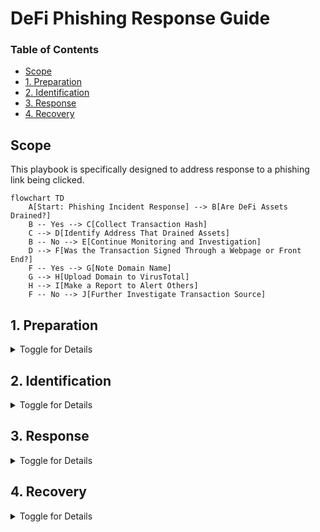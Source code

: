 # DeFi Phishing Response Guide

### Table of Contents
- [Scope](#scope)
- [1. Preparation](#1-preparation)
- [2. Identification](#2-identification)
- [3. Response](#3-response)
- [4. Recovery](#4-recovery)

## Scope
<a id="scope"></a>
This playbook is specifically designed to address response to a phishing link being clicked.

```mermaid
flowchart TD
    A[Start: Phishing Incident Response] --> B[Are DeFi Assets Drained?]
    B -- Yes --> C[Collect Transaction Hash]
    C --> D[Identify Address That Drained Assets]
    B -- No --> E[Continue Monitoring and Investigation]
    D --> F[Was the Transaction Signed Through a Webpage or Front End?]
    F -- Yes --> G[Note Domain Name]
    G --> H[Upload Domain to VirusTotal]
    H --> I[Make a Report to Alert Others]
    F -- No --> J[Further Investigate Transaction Source]
```

## 1. Preparation
<a id="1-preparation"></a>
<details>
<summary>Toggle for Details</summary>

- Compile a detailed inventory of 
    - all blockchain assets and domains controlled by the organization.
        - Crucial for avoiding errors with internal digital resources.
    - personnel authorized to manage blockchain domains and smart contracts.
- Formulate communication templates 
    - to quickly alert employees of ongoing phishing attacks targeting the company.
    - for collaboration with hosting and blockchain service providers against malicious entities.
    - to inform external stakeholders about potential security threats.

</details>

## 2. Identification
<a id="2-identification"></a>
<details>
<summary>Toggle for Details</summary>

- Educate staff on identifying DeFi phishing indicators, such as:
    - Unusual smart contract interactions.
    - Requests from unknown wallet addresses.
    - Unexpected transaction signing requests.
- Conduct frequent security reviews for:
    - Checking smart contract integrity.
    - Ensuring domain and wallet security.
    - Enhancing employee cyber awareness.

</details>

## 3. Response
<a id="3-response"></a>
<details>
<summary>Toggle for Details</summary>

- Immediate steps upon a phishing attack detection:
    - Secure and isolate affected assets and domains.
    - Alert internal security teams and start emergency protocols.
    - Issue organization-wide notifications to cease all blockchain-related operations temporarily.
- Liaise with blockchain networks or service providers for:
    - Assistance in tracking and halting malicious activities.
    - Support in recovering compromised assets, if possible.
    - Advice on fortifying security measures post-incident.

</details>

## 4. Recovery
<a id="4-recovery"></a>
<details>
<summary>Toggle for Details</summary>

- Analyze the incident to determine:
    - The point of entry and methods used in the phishing attack.
    - The full extent of damages, including asset loss and data compromise.
    - Necessary improvements in security protocols and staff training.
- Develop a recovery strategy encompassing:
    - Steps for safe resumption of all operations.
    - Preventative measures against future incidents.
    - Communication plans to restore trust with affected parties.

</details>
